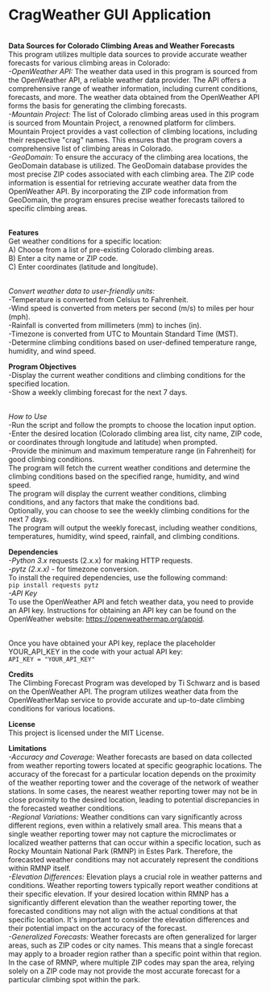 <h1>CragWeather GUI Application</h1>

<br>**Data Sources for Colorado Climbing Areas and Weather Forecasts**
<br>This program utilizes multiple data sources to provide accurate weather forecasts for various climbing areas in Colorado:
<br>*-OpenWeather API:* The weather data used in this program is sourced from the OpenWeather API, a reliable weather data provider. The API offers a comprehensive range of weather information, including current conditions, forecasts, and more. The weather data obtained from the OpenWeather API forms the basis for generating the climbing forecasts.
<br>*-Mountain Project:* The list of Colorado climbing areas used in this program is sourced from Mountain Project, a renowned platform for climbers. Mountain Project provides a vast collection of climbing locations, including their respective "crag" names. This ensures that the program covers a comprehensive list of climbing areas in Colorado.
<br>*-GeoDomain:* To ensure the accuracy of the climbing area locations, the GeoDomain database is utilized. The GeoDomain database provides the most precise ZIP codes associated with each climbing area. The ZIP code information is essential for retrieving accurate weather data from the OpenWeather API. By incorporating the ZIP code information from GeoDomain, the program ensures precise weather forecasts tailored to specific climbing areas.

<br> **Features** </br>
Get weather conditions for a specific location:
<br>A) Choose from a list of pre-existing Colorado climbing areas.
<br>B) Enter a city name or ZIP code.
<br>C) Enter coordinates (latitude and longitude).

<br> *Convert weather data to user-friendly units:* </br>
-Temperature is converted from Celsius to Fahrenheit.
<br>-Wind speed is converted from meters per second (m/s) to miles per hour (mph).
<br>-Rainfall is converted from millimeters (mm) to inches (in).
<br>-Timezone is converted from UTC to Mountain Standard Time (MST).
<br>-Determine climbing conditions based on user-defined temperature range, humidity, and wind speed.

**Program Objectives**
<br>-Display the current weather conditions and climbing conditions for the specified location.
<br>-Show a weekly climbing forecast for the next 7 days.

<br> *How to Use*
<br>-Run the script and follow the prompts to choose the location input option.
<br>-Enter the desired location (Colorado climbing area list, city name, ZIP code, or coordinates through longitude and latitude) when prompted.
<br>-Provide the minimum and maximum temperature range (in Fahrenheit) for good climbing conditions.
<br>The program will fetch the current weather conditions and determine the climbing conditions based on the specified range, humidity, and wind speed.
<br>The program will display the current weather conditions, climbing conditions, and any factors that make the conditions bad.
<br>Optionally, you can choose to see the weekly climbing conditions for the next 7 days.
<br>The program will output the weekly forecast, including weather conditions, temperatures, humidity, wind speed, rainfall, and climbing conditions.

**Dependencies**
<br>*-Python 3.x* requests (2.x.x) for making HTTP requests.
<br>-*pytz (2.x.x)* - for timezone conversion.
<br>To install the required dependencies, use the following command:
<br>```pip install requests pytz```
<br>*-API Key*
<br>To use the OpenWeather API and fetch weather data, you need to provide an API key. Instructions for obtaining an API key can be found on the OpenWeather website: https://openweathermap.org/appid.

<br>Once you have obtained your API key, replace the placeholder YOUR_API_KEY in the code with your actual API key:
<br>```API_KEY = "YOUR_API_KEY"```

**Credits**
<br>The Climbing Forecast Program was developed by Ti Schwarz and is based on the OpenWeather API. The program utilizes weather data from the OpenWeatherMap service to provide accurate and up-to-date climbing conditions for various locations.

**License**
<br>This project is licensed under the MIT License.

**Limitations**
<br>*-Accuracy and Coverage:* Weather forecasts are based on data collected from weather reporting towers located at specific geographic locations. The accuracy of the forecast for a particular location depends on the proximity of the weather reporting tower and the coverage of the network of weather stations. In some cases, the nearest weather reporting tower may not be in close proximity to the desired location, leading to potential discrepancies in the forecasted weather conditions.
<br>*-Regional Variations:* Weather conditions can vary significantly across different regions, even within a relatively small area. This means that a single weather reporting tower may not capture the microclimates or localized weather patterns that can occur within a specific location, such as Rocky Mountain National Park (RMNP) in Estes Park. Therefore, the forecasted weather conditions may not accurately represent the conditions within RMNP itself.
<br>*-Elevation Differences:* Elevation plays a crucial role in weather patterns and conditions. Weather reporting towers typically report weather conditions at their specific elevation. If your desired location within RMNP has a significantly different elevation than the weather reporting tower, the forecasted conditions may not align with the actual conditions at that specific location. It's important to consider the elevation differences and their potential impact on the accuracy of the forecast.
<br>*-Generalized Forecasts:* Weather forecasts are often generalized for larger areas, such as ZIP codes or city names. This means that a single forecast may apply to a broader region rather than a specific point within that region. In the case of RMNP, where multiple ZIP codes may span the area, relying solely on a ZIP code may not provide the most accurate forecast for a particular climbing spot within the park.

